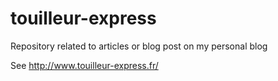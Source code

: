 # touilleur-express
Repository related to articles or blog post on my personal blog

See http://www.touilleur-express.fr/
